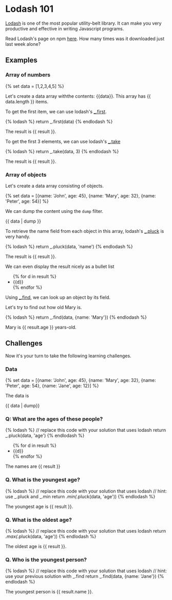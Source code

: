 # Lodash 101

[Lodash](https://lodash.com/docs) is one of the most popular utility-belt library.
It can make you very productive and effective in writing Javascript programs.

Read Lodash's page on npm [here](https://www.npmjs.com/package/lodash). How many times
was it downloaded just last week alone?

## Examples

### Array of numbers

{% set data = [1,2,3,4,5] %}

Let's create a data array withthe contents: {{data}}. This array has {{ data.length }} items.

To get the first item, we can use lodash's [_.first](https://lodash.com/docs#first).

{% lodash %}
return _.first(data)
{% endlodash %}

The result is {{ result }}.

To get the first 3 elements, we can use lodash's [_.take](https://lodash.com/docs#take)

{% lodash %}
return _.take(data, 3)
{% endlodash %}

The result is {{ result }}.

### Array of objects

Let's create a data array consisting of objects.

{% set data = [{name: 'John', age: 45}, {name: 'Mary', age: 32}, {name: 'Peter', age: 54}] %}

We can dump the content using the `dump` filter.

{{ data | dump }}

To retrieve the name field from each object in this array, lodash's
[_.pluck](https://lodash.com/docs#pluck) is very handy.

{% lodash %}
return _.pluck(data, 'name')
{% endlodash %}

The result is {{ result }}.

We can even display the result nicely as a bullet list

<ul>
{% for d in result %}
<li>
    {{d}}
</li>
{% endfor %}
</ul>

Using [_.find](https://lodash.com/docs#find), we can look up an object by its field.

Let's try to find out how old Mary is.

{% lodash %}
return _.find(data, {name: 'Mary'})
{% endlodash %}

Mary is {{ result.age }} years-old.

## Challenges

Now it's your turn to take the following learning challenges.

### Data

{% set data = [{name: 'John', age: 45}, {name: 'Mary', age: 32}, {name: 'Peter', age: 54}, {name: 'Jane', age: 12}] %}

The data is

{{ data | dump}}

### Q: What are the ages of these people?

{% lodash %}
// replace this code with your solution that uses lodash
return _.pluck(data, 'age')
{% endlodash %}

<ul>
{% for d in result %}
<li>
    {{d}}
</li>
{% endfor %}
</ul>

The names are {{ result }}

### Q. What is the youngest age?

{% lodash %}
// replace this code with your solution that uses lodash
// hint: use _.pluck and _.min
return _.min(_.pluck(data, 'age'))
{% endlodash %}

The youngest age is {{ result }}.

### Q. What is the oldest age?

{% lodash %}
// replace this code with your solution that uses lodash
return _.max(_.pluck(data, 'age'))
{% endlodash %}

The oldest age is {{ result }}.

### Q. Who is the youngest person?

{% lodash %}
// replace this code with your solution that uses lodash
// hint: use your previous solution with _.find
return _.find(data, {name: 'Jane'})
{% endlodash %}

The youngest person is {{ result.name }}.

